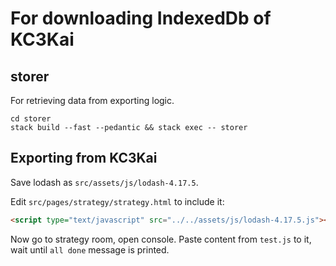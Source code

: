 # For downloading IndexedDb of KC3Kai

## storer

For retrieving data from exporting logic.

```
cd storer
stack build --fast --pedantic && stack exec -- storer
```

## Exporting from KC3Kai

Save lodash as `src/assets/js/lodash-4.17.5`.

Edit `src/pages/strategy/strategy.html` to include it:

```html
<script type="text/javascript" src="../../assets/js/lodash-4.17.5.js"></script>
```

Now go to strategy room, open console. Paste content from `test.js` to it, wait until `all done` message is printed.
